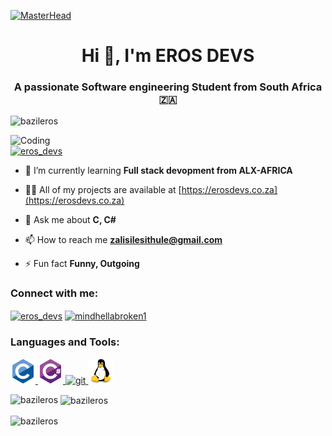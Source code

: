 [![MasterHead](https://encrypted-tbn0.gstatic.com/images?q=tbn:ANd9GcQmbZYhk1WkjhlY7_KR1Y1dgVOZXB-Vr0I5CQ&usqp=CAU)](https://github.com/bazileros)<h1 align="center">Hi 👋, I'm EROS DEVS</h1>
<h3 align="center">A passionate Software engineering Student from South Africa 🇿🇦</h3>

<p align="left"> <img src="https://komarev.com/ghpvc/?username=bazileros&label=Profile%20views&color=00ff00&style=plastic" alt="bazileros" /> </p>
<img align="right" alt="Coding" width="2000"<img src='https://www.linkpicture.com/q/20230303_103229_0000.png' type='image'></a>
<p align="left"> <a href="https://twitter.com/eros_devs" target="blank"><img src="https://img.shields.io/twitter/follow/eros_devs?logo=twitter&style=for-the-badge" alt="eros_devs" /></a> </p>

- 🌱 I’m currently learning **Full stack devopment from ALX-AFRICA**

- 👨‍💻 All of my projects are available at [https://erosdevs.co.za](https://erosdevs.co.za)

- 💬 Ask me about **C, C#**

- 📫 How to reach me **zalisilesithule@gmail.com**

- ⚡ Fun fact **Funny, Outgoing**

<h3 align="left">Connect with me:</h3>
<p align="left">
<a href="https://twitter.com/eros_devs" target="blank"><img align="center" src="https://raw.githubusercontent.com/rahuldkjain/github-profile-readme-generator/master/src/images/icons/Social/twitter.svg" alt="eros_devs" height="30" width="40" /></a>
<a href="https://instagram.com/mindhellabroken1" target="blank"><img align="center" src="https://raw.githubusercontent.com/rahuldkjain/github-profile-readme-generator/master/src/images/icons/Social/instagram.svg" alt="mindhellabroken1" height="30" width="40" /></a>
</p>

<h3 align="left">Languages and Tools:</h3>
<p align="left"> <a href="https://www.cprogramming.com/" target="_blank" rel="noreferrer"> <img src="https://raw.githubusercontent.com/devicons/devicon/master/icons/c/c-original.svg" alt="c" width="40" height="40"/> </a> <a href="https://www.w3schools.com/cs/" target="_blank" rel="noreferrer"> <img src="https://raw.githubusercontent.com/devicons/devicon/master/icons/csharp/csharp-original.svg" alt="csharp" width="40" height="40"/> </a> <a href="https://git-scm.com/" target="_blank" rel="noreferrer"> <img src="https://www.vectorlogo.zone/logos/git-scm/git-scm-icon.svg" alt="git" width="40" height="40"/> </a> <a href="https://www.linux.org/" target="_blank" rel="noreferrer"> <img src="https://raw.githubusercontent.com/devicons/devicon/master/icons/linux/linux-original.svg" alt="linux" width="40" height="40"/> </a> </p>

<p><img align="left" src="https://github-readme-stats.vercel.app/api/top-langs?username=bazileros&show_icons=true&theme=cobalt&hide_border=true&locale=en&layout=compact" alt="bazileros" /></p>

<p>&nbsp;<img align="center" src="https://github-readme-stats.vercel.app/api?username=bazileros&show_icons=true&title_color=ffffff&text_color=ffffff&bg_color=05013d&hide_border=true&locale=en" alt="bazileros" /></p>

<p><img align="center" src="https://github-readme-streak-stats.herokuapp.com/?user=bazileros&theme=dark" alt="bazileros" /></p>
